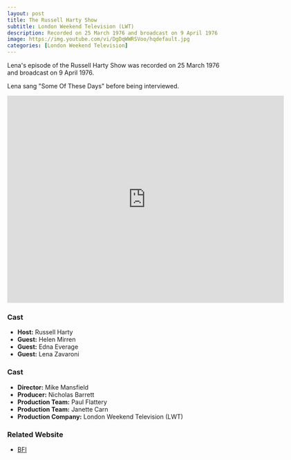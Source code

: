 ```yaml
---
layout: post
title: The Russell Harty Show
subtitle: London Weekend Television (LWT)
description: Recorded on 25 March 1976 and broadcast on 9 April 1976
image: https://img.youtube.com/vi/DgDqWWRSVoo/hqdefault.jpg
categories: [London Weekend Television]
---
```


Lena's episode of the Russell Harty Show was recorded on 25 March 1976 and broadcast on 9 April 1976.

Lena sang "Some Of These Days" before being interviewed.

<div class="responsive-video">
<iframe width="640px" height="480px" src="https://www.youtube.com/embed/DgDqWWRSVoo?rel=0&showinfo=1" frameborder="0" allowfullscreen=""></iframe>
</div>

### Cast
* **Host:** Russell Harty
* **Guest:** Helen Mirren
* **Guest:** Edna Everage
* **Guest:** Lena Zavaroni

### Cast
* **Director:** Mike Mansfield
* **Producer:** Nicholas Barrett
* **Production Team:** Paul Flattery
* **Production Team:** Janette Carn
* **Production Company:** London Weekend Television (LWT)

### Related Website
* [BFI](http://www.bfi.org.uk/films-tv-people/4ce2b83e0b648)

